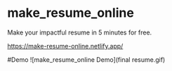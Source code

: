 # make_resume_online
Make your impactful resume in 5 minutes for free.

https://make-resume-online.netlify.app/

#Demo
![make_resume_online Demo](final resume.gif)
